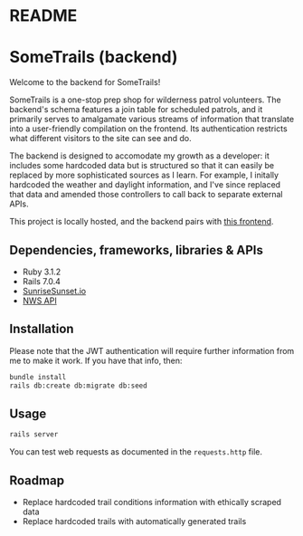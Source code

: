 # README

# SomeTrails (backend)

Welcome to the backend for SomeTrails!

SomeTrails is a one-stop prep shop for wilderness patrol volunteers. The backend's schema features a join table for scheduled patrols, and it primarily serves to amalgamate various streams of information that translate into a user-friendly compilation on the frontend. Its authentication restricts what different visitors to the site can see and do.

The backend is designed to accomodate my growth as a developer: it includes some hardcoded data but is structured so that it can easily be replaced by more sophisticated sources as I learn. For example, I initally hardcoded the weather and daylight information, and I've since replaced that data and amended those controllers to call back to separate external APIs.

This project is locally hosted, and the backend pairs with [this frontend](https://github.com/sararsaurus/frontend-happy-trails).

## Dependencies, frameworks, libraries & APIs

- Ruby 3.1.2
- Rails 7.0.4
- [SunriseSunset.io](https://sunrisesunset.io/api/)
- [NWS API](https://www.weather.gov/documentation/services-web-api)

## Installation

Please note that the JWT authentication will require further information from me to make it work. If you have that info, then:

```bash
bundle install
rails db:create db:migrate db:seed
```

## Usage

```bash
rails server
```

You can test web requests as documented in the `requests.http` file.

## Roadmap

- Replace hardcoded trail conditions information with ethically scraped data
- Replace hardcoded trails with automatically generated trails
